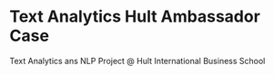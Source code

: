 # Text Analytics Hult Ambassador Case

Text Analytics ans NLP Project @ Hult International Business School
